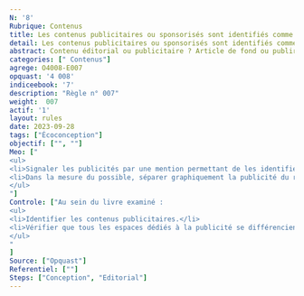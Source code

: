 ```yaml
---
N: '8'
Rubrique: Contenus
title: Les contenus publicitaires ou sponsorisés sont identifiés comme tels. 
detail: Les contenus publicitaires ou sponsorisés sont identifiés comme tels. 
abstract: Contenu éditorial ou publicitaire ? Article de fond ou publireportage ? Avis impartial ou billet sponsorisé ? Mieux vaut préciser de quoi il s’agit, ainsi les internautes sauront à quoi s’en tenir et n’auront rien à vous reprocher.
categories: [" Contenus"]
agrege: O4008-E007
opquast: '4 008'
indiceebook: '7'
description: "Règle n° 007"
weight:  007
actif: '1'
layout: rules
date: 2023-09-28
tags: ["Écoconception"]
objectif: ["", ""]
Meo: ["
<ul>
<li>Signaler les publicités par une mention permettant de les identifier (publicité, pub, partenariats…).</li>
<li>Dans la mesure du possible, séparer graphiquement la publicité du reste du contenu.</li> 
</ul>
"]
Controle: ["Au sein du livre examiné :
<ul>
<li>Identifier les contenus publicitaires.</li>
<li>Vérifier que tous les espaces dédiés à la publicité se différencient du reste du contenu et comportent une mention permettant de les identifier sans ambiguïté  ; : typiquement, la mention «  publicité  ; » affichée au-dessus ou en dessous du contenu concerné.</li> 
</ul>
"
]
Source: ["Opquast"]
Referentiel: [""]
Steps: ["Conception", "Editorial"]
---
```

